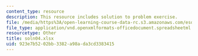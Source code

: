```yaml
---
content_type: resource
description: This resource includes solution to problem exercise.
file: /media/https%3A/open-learning-course-data-rc.s3.amazonaws.com/esd-00-introduction-to-engineering-systems-spring-2011/923e7b5202bb3382a98ada3cd3383415_soln04.xlsx
file_type: application/vnd.openxmlformats-officedocument.spreadsheetml.sheet
resourcetype: Other
title: soln04.xlsx
uid: 923e7b52-02bb-3382-a98a-da3cd3383415
---
```

